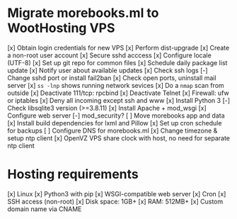 # Migrate morebooks.ml to WootHosting VPS
[x] Obtain login credentials for new VPS
[x] Perform dist-upgrade
[x] Create a non-root user account
[x] Secure sshd acccess
[x] Configure locale (UTF-8)
[x] Set up git repo for common files
[x] Schedule daily package list update
    [x] Notify user about available updates
[x] Check ssh logs
    [-] Change sshd port or install fail2ban
[x] Check open ports, uninstall mail server
    [x] `ss -lnp` shows running network sevices
    [x] Do a `nmap` scan from outside
        [x] Deactivate 111/tcp: rpcbind
[x] Deactivate Telnet
[x] Firewall: ufw or iptables
    [x] Deny all incoming except ssh and www
[x] Install Python 3
[-] Check libsqlite3 version (>=3.8.11)
[x] Install Apache + mod_wsgi
[x] Configure web server
    [-] mod_security?
[ ] Move morebooks app and data
    [x] Install build dependencies for lxml and Pillow
[x] Set up cron schedule for backups
[ ] Configure DNS for morebooks.ml
[x] Change timezone & setup ntp client
    [x] OpenVZ VPS share clock with host, no need
        for separate ntp client


# Hosting requirements
[x] Linux
[x] Python3 with pip
[x] WSGI-compatible web server
[x] Cron
[x] SSH access (non-root)
[x] Disk space: 1GB+
[x] RAM: 512MB+
[x] Custom domain name via CNAME
